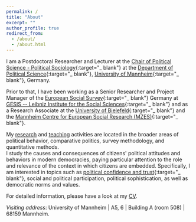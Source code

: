 ```yaml
---
permalink: /
title: "About"
excerpt: ""
author_profile: true
redirect_from:
  - /about/
  - /about.html
---
```


I am a Postdoctoral Researcher and Lecturer at the [Chair of Political Science - Political Sociology](https://www.sowi.uni-mannheim.de/en/schmitt-beck/){:target="_ blank"} at the [Department of Political Science](https://www.sowi.uni-mannheim.de/en/research/political-science/){:target="_ blank"}, [University of Mannheim](https://www.uni-mannheim.de/en/){:target="_ blank"}, Germany.

Prior to that, I have been working as a Senior Researcher and Project Manager of the [European Social Survey](https://www.europeansocialsurvey.org/){:target="_ blank"} Germany at [GESIS -- Leibniz Institute for the Social Sciences](https://www.gesis.org){:target="_ blank"} and as a Research Associate at the [University of Bielefeld](https://www.uni-bielefeld.de/(en)/soz/){:target="_ blank"} and the [Mannheim Centre for European Social Research (MZES)](https://www.mzes.uni-mannheim.de/d7/en){:target="_ blank"}.

My [research](https://cschnaudt.github.io/publications/) and [teaching](https://cschnaudt.github.io/teaching/) activities are located in the broader areas of political behavior, comparative politics, survey methodology, and quantitative methods.  
I study the causes and consequences of citizens' political attitudes and behaviors in modern democracies, paying particular attention to the role and relevance of the context in which citizens are embedded. Specifically, I am interested in topics such as [political confidence and trust](https://www.springer.com/us/book/9783319894317){:target="_ blank"}, social and political participation, political sophistication, as well as democratic norms and values.

For detailed information, please have a look at my [CV](https://cschnaudt.github.io/cv/).  

  
*Visiting address*: University of Mannheim \| A5, 6 \| Building A (room 508) \|  68159 Mannheim.
